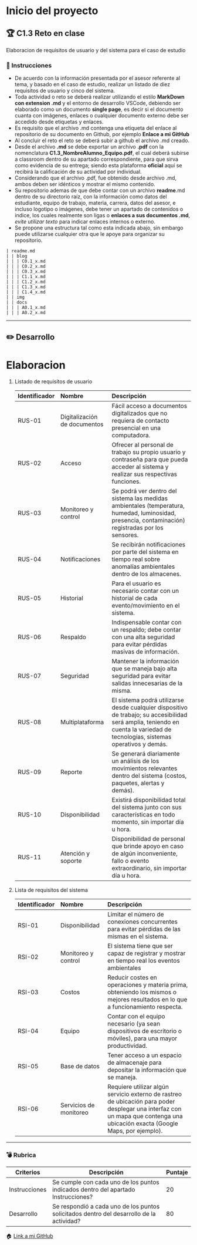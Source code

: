 # Inicio del proyecto

## :trophy: C1.3 Reto en clase

Elaboracion de requisitos de usuario y del sistema para el caso de estudio

### :blue_book: Instrucciones

- De acuerdo con la información presentada por el asesor referente al tema, y basado en el caso de estudio, realizar un listado de diez requisitos de usuario y cinco del sistema.
- Toda actividad o reto se deberá realizar utilizando el estilo **MarkDown con extension .md** y el entorno de desarrollo VSCode, debiendo ser elaborado como un documento **single page**, es decir si el documento cuanta con imágenes, enlaces o cualquier documento externo debe ser accedido desde etiquetas y enlaces.
- Es requisito que el archivo .md contenga una etiqueta del enlace al repositorio de su documento en Github, por ejemplo **Enlace a mi GitHub**
- Al concluir el reto el reto se deberá subir a github el archivo .md creado.
- Desde el archivo **.md** se debe exportar un archivo **.pdf** con la nomenclatura **C1.3_NombreAlumno_Equipo.pdf**, el cual deberá subirse a classroom dentro de su apartado correspondiente, para que sirva como evidencia de su entrega; siendo esta plataforma **oficial** aquí se recibirá la calificación de su actividad por individual.
- Considerando que el archivo .pdf, fue obtenido desde archivo .md, ambos deben ser idénticos y mostrar el mismo contenido.
- Su repositorio ademas de que debe contar con un archivo **readme**.md dentro de su directorio raíz, con la información como datos del estudiante, equipo de trabajo, materia, carrera, datos del asesor, e incluso logotipo o imágenes, debe tener un apartado de contenidos o indice, los cuales realmente son ligas o **enlaces a sus documentos .md**, _evite utilizar texto_ para indicar enlaces internos o externo.
- Se propone una estructura tal como esta indicada abajo, sin embargo puede utilizarse cualquier otra que le apoye para organizar su repositorio.

``` 
| readme.md
| | blog
| | | C0.1_x.md
| | | C0.2_x.md
| | | C0.3_x.md
| | | C1.1_x.md
| | | C1.2_x.md
| | | C1.3_x.md
| | | C1.4_x.md
| | img
| | docs
| | | A0.1_x.md
| | | A0.2_x.md
```
___

## :pencil2: Desarrollo
# Elaboracion

1. Listado de requisitos de usuario
   
     Identificador | Nombre | Descripción
    :--|:--|:--
    RUS-01|Digitalización de documentos| Fácil acceso a documentos digitalizados que no requiera de contacto presencial en una computadora.
    RUS-02|Acceso|Ofrecer al personal de trabajo su propio usuario y contraseña para que pueda acceder al sistema y realizar sus respectivas funciones.
    RUS-03|Monitoreo y control|Se podrá ver dentro del sistema las medidas ambientales (temperatura, humedad, luminosidad, presencia, contaminación) registradas por los sensores. 
    RUS-04|Notificaciones|Se recibirán notificaciones por parte del sistema en tiempo real sobre anomalías ambientales dentro de los almacenes.  
    RUS-05|Historial| Para el usuario es necesario contar con un historial de cada evento/movimiento en el sistema.
    RUS-06|Respaldo| Indispensable contar con un respaldo; debe contar con una alta seguridad para evitar pérdidas masivas de información.
    RUS-07|Seguridad| Mantener la información que se maneja bajo alta seguridad para evitar salidas innecesarias de la misma.
    RUS-08|Multiplataforma|El sistema podrá utilizarse desde cualquier dispositivo de trabajo; su accesibilidad será amplia, teniendo en cuenta la variedad de tecnologías, sistemas operativos y demás.  
    RUS-09|Reporte|Se generará diariamente un análisis de los movimientos relevantes dentro del sistema (costos, paquetes, alertas y demás).
    RUS-10|Disponibilidad|Existirá disponibilidad total del sistema junto con sus características en todo momento, sin importar día u hora. 
    RUS-11|Atención y soporte|Disponibilidad de personal que brinde apoyo en caso de algún inconveniente, fallo o evento extraordinario, sin importar día u hora.

 
2. Lista de requisitos del sistema
   
    Identificador | Nombre | Descripción
    :--|:--|:--
    RSI-01| Disponibilidad|Limitar el número de conexiones concurrentes para evitar pérdidas de las mismas en el sistema.
    RSI-02| Monitoreo y control|El sistema tiene que ser capaz de registrar y mostrar en tiempo real los eventos ambientales
    RSI-03| Costos |Reducir costes en operaciones y materia prima, obteniendo los mismos o mejores resultados en lo que a funcionamiento respecta.
    RSI-04| Equipo | Contar con el equipo necesario (ya sean dispositivos de escritorio o móviles), para una mayor productividad.
    RSI-05|Base de datos|Tener acceso a un espacio de almacenaje para depositar la información que se maneja. 
    RSI-06|Servicios de monitoreo|Requiere utilizar algún servicio externo de rastreo de ubicación para poder desplegar una interfaz con un mapa que contenga una ubicación exacta (Google Maps, por ejemplo). 
___

### :bomb: Rubrica

| Criterios     | Descripción                                                                                  | Puntaje |
| ------------- | -------------------------------------------------------------------------------------------- | ------- |
| Instrucciones | Se cumple con cada uno de los puntos indicados dentro del apartado Instrucciones?            | 20 |
| Desarrollo    | Se respondió a cada uno de los puntos solicitados dentro del desarrollo de la actividad?     | 80      |

:house: [Link a mi GitHub](https://github.com/durantrejo/Analisis-Avanzado-de-Software/edit/master/docs/C1.3%20Elaboracion%20de%20requisitos%20de%20usuario%20y%20del%20sistema%20para%20el%20caso%20de%20estudio.md)
